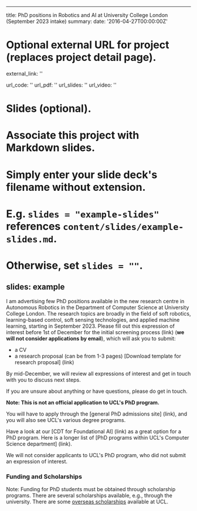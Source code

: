 
---
title: PhD positions in Robotics and AI at University College London (September 2023 intake)
summary:
date: '2016-04-27T00:00:00Z'

# Optional external URL for project (replaces project detail page).
external_link: ''




url_code: ''
url_pdf: ''
url_slides: ''
url_video: ''

# Slides (optional).
#   Associate this project with Markdown slides.
#   Simply enter your slide deck's filename without extension.
#   E.g. `slides = "example-slides"` references `content/slides/example-slides.md`.
#   Otherwise, set `slides = ""`.
slides: example
---

I am advertising few PhD positions available in the new research centre in Autonomous Robotics in the Department of Computer Science at University College London. The research topics are broadly in the field of soft robotics, learning-based control, soft sensing technologies, and applied machine learning, starting in September 2023. Please fill out this expression of interest before 1st of December for the initial screening process (link) (**we will not consider applications by email**), which will ask you to submit:

- a CV
- a research proposal (can be from 1-3 pages) [Download template for research proposal]  (link)

By mid-December, we will review all expressions of interest and get in touch with you to discuss next steps.

If you are unsure about anything or have questions, please do get in touch.

**Note: This is not an official application to UCL's PhD program.**

You will have to apply through the [general PhD admissions site] (link), and you will also see UCL's various degree programs.

Have a look at our [CDT for Foundational AI] (link) as a great option for a PhD program. Here is a longer list of [PhD programs within UCL's Computer Science department] (link).

We will not consider applicants to UCL's PhD program, who did not submit an expression of interest.

### Funding and Scholarships
Note: Funding for PhD students must be obtained through scholarship programs. There are several scholarships available, e.g., through the university. There are some [overseas scholarships](link) available at UCL.

